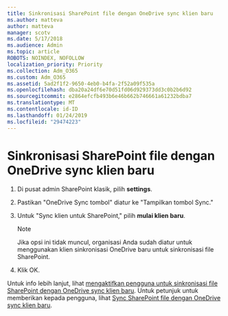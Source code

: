 ```yaml
---
title: Sinkronisasi SharePoint file dengan OneDrive sync klien baru
ms.author: matteva
author: matteva
manager: scotv
ms.date: 5/17/2018
ms.audience: Admin
ms.topic: article
ROBOTS: NOINDEX, NOFOLLOW
localization_priority: Priority
ms.collection: Adm_O365
ms.custom: Adm_O365
ms.assetid: 5ad2f1f2-9650-4eb0-b4fa-2f52a09f535a
ms.openlocfilehash: dba20a24df6e70d51fd06d929373dd3c0b2b6d92
ms.sourcegitcommit: e2864efcfb493b6e46b662b746661a61232bdba7
ms.translationtype: MT
ms.contentlocale: id-ID
ms.lasthandoff: 01/24/2019
ms.locfileid: "29474223"
---
```

# <a name="sync-sharepoint-files-with-the-new-onedrive-sync-client"></a>Sinkronisasi SharePoint file dengan OneDrive sync klien baru

1. Di pusat admin SharePoint klasik, pilih **settings**.
    
2. Pastikan "OneDrive Sync tombol" diatur ke "Tampilkan tombol Sync."
    
3. Untuk "Sync klien untuk SharePoint," pilih **mulai klien baru**.
    
    > [!NOTE]
    > Jika opsi ini tidak muncul, organisasi Anda sudah diatur untuk menggunakan klien sinkronisasi OneDrive baru untuk sinkronisasi file SharePoint. 
  
4. Klik OK.
    
Untuk info lebih lanjut, lihat [mengaktifkan pengguna untuk sinkronisasi file SharePoint dengan OneDrive sync klien baru](https://go.microsoft.com/fwlink/?linkid=866433). Untuk petunjuk untuk memberikan kepada pengguna, lihat [Sync SharePoint file dengan OneDrive sync klien baru](https://go.microsoft.com/fwlink/?linkid=866427).
  

